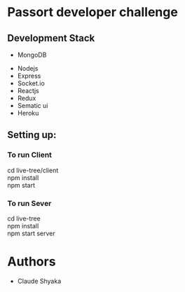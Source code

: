 # Passort developer challenge

## Development Stack

- MongoDB

* Nodejs
* Express
* Socket.io
* Reactjs
* Redux
* Sematic ui
* Heroku

## Setting up:

### To run Client

cd live-tree/client<br>
npm install <br>
npm start <br>

### To run Sever

cd live-tree<br>
npm install<br>
npm start server<br>

# Authors

- Claude Shyaka
